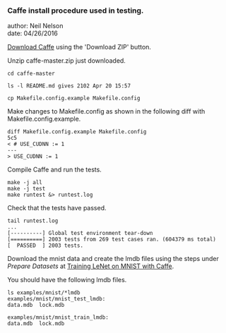   
### Caffe install procedure used in testing.
  
author: Neil Nelson  
date: 04/26/2016  

[Download Caffe](https://github.com/BVLC/caffe) using the 'Download ZIP' button.  
 
Unzip caffe-master.zip just downloaded.

```
cd caffe-master  
  
ls -l README.md gives 2102 Apr 20 15:57  

cp Makefile.config.example Makefile.config
```

Make changes to Makefile.config as shown in the following diff with Makefile.config.example.  
```
diff Makefile.config.example Makefile.config  
5c5
< # USE_CUDNN := 1
---
> USE_CUDNN := 1
```

Compile Caffe and run the tests.
```
make -j all  
make -j test  
make runtest &> runtest.log  
```

Check that the tests have passed.
```
tail runtest.log  
...  
[----------] Global test environment tear-down  
[==========] 2003 tests from 269 test cases ran. (604379 ms total)  
[  PASSED  ] 2003 tests.  
```

Download the mnist data and create the lmdb files using the steps under _Prepare Datasets_ at [Training LeNet on MNIST with Caffe](http://caffe.berkeleyvision.org/gathered/examples/mnist.html).

You should have the following lmdb files.
```
ls examples/mnist/*lmdb  
examples/mnist/mnist_test_lmdb:  
data.mdb  lock.mdb  
  
examples/mnist/mnist_train_lmdb:  
data.mdb  lock.mdb  
```
